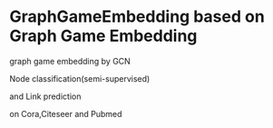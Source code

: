 # GraphGameEmbedding based on Graph Game Embedding 
graph game embedding by GCN

Node classification(semi-supervised)

and Link prediction

on Cora,Citeseer and Pubmed  
